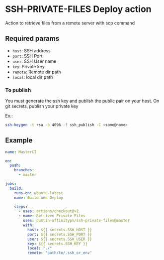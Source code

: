 # SSH-PRIVATE-FILES Deploy action

Action to retrieve files from a remote server with scp command

## Required params

- `host`: SSH address
- `port`: SSH Port
- `user`: SSH User name
- `key`: Private key
- `remote`: Remote dir path
- `local`: local dir path

### To publish

You must generate the ssh key and publish the public pair on your host. On git secrets, publish your private key

Ex.:

```bash
ssh-keygen -t rsa -b 4096 -f ssh_publish -C <some@name>
```

## Example

```yml
name: MasterCI

on:
  push:
    branches:
      - master

jobs:
  build:
    runs-on: ubuntu-latest
    name: Build and Deploy

    steps:
      - uses: actions/checkout@v2
      - name: Retrieve Private Files
        uses: dustin-affinityps/ssh-private-files@master
        with:
          host: ${{ secrets.SSH_HOST }}
          port: ${{ secrets.SSH_PORT }}
          user: ${{ secrets.SSH_USER }}
          key: ${{ secrets.SSH_KEY }}
          local: "./"
          remote: "path/to/.ssh_or_env"
```
